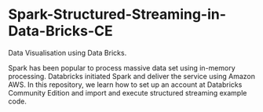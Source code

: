# Spark-Structured-Streaming-in-Data-Bricks-CE
Data Visualisation using Data Bricks.


Spark has been popular to process massive data set using in-memory processing. Databricks initiated
Spark and deliver the service using Amazon AWS. In this repository, we learn how to set up an account at
Databricks Community Edition and import and execute structured streaming example code. 
